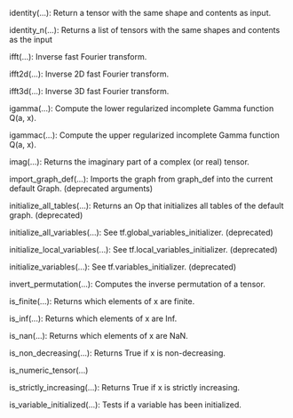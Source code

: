 identity(...): Return a tensor with the same shape and contents as input.

identity_n(...): Returns a list of tensors with the same shapes and contents as the input

ifft(...): Inverse fast Fourier transform.

ifft2d(...): Inverse 2D fast Fourier transform.

ifft3d(...): Inverse 3D fast Fourier transform.

igamma(...): Compute the lower regularized incomplete Gamma function Q(a, x).

igammac(...): Compute the upper regularized incomplete Gamma function Q(a, x).

imag(...): Returns the imaginary part of a complex (or real) tensor.

import_graph_def(...): Imports the graph from graph_def into the current default Graph. (deprecated arguments)

initialize_all_tables(...): Returns an Op that initializes all tables of the default graph. (deprecated)

initialize_all_variables(...): See tf.global_variables_initializer. (deprecated)

initialize_local_variables(...): See tf.local_variables_initializer. (deprecated)

initialize_variables(...): See tf.variables_initializer. (deprecated)

invert_permutation(...): Computes the inverse permutation of a tensor.

is_finite(...): Returns which elements of x are finite.

is_inf(...): Returns which elements of x are Inf.

is_nan(...): Returns which elements of x are NaN.

is_non_decreasing(...): Returns True if x is non-decreasing.

is_numeric_tensor(...)

is_strictly_increasing(...): Returns True if x is strictly increasing.

is_variable_initialized(...): Tests if a variable has been initialized.
